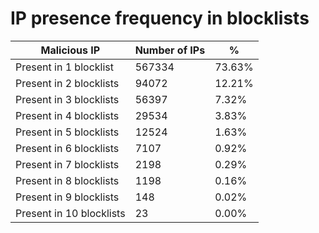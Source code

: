 # IP presence frequency in blocklists
| Malicious IP | Number of IPs | % |
|----|----|----|
| Present in 1 blocklist | 567334 | 73.63% |
| Present in 2 blocklists | 94072 | 12.21% |
| Present in 3 blocklists | 56397 | 7.32% |
| Present in 4 blocklists | 29534 | 3.83% |
| Present in 5 blocklists | 12524 | 1.63% |
| Present in 6 blocklists | 7107 | 0.92% |
| Present in 7 blocklists | 2198 | 0.29% |
| Present in 8 blocklists | 1198 | 0.16% |
| Present in 9 blocklists | 148 | 0.02% |
| Present in 10 blocklists | 23 | 0.00% |
